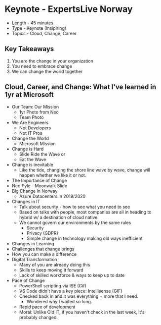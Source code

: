 # Keynote - ExpertsLive Norway

* Length - 45 minutes
* Type - Keynote (Insipiring)
* Topics - Cloud, Change, Career

## Key Takeaways

1. You are the change in your organization
2. You need to embrace change
3. We can change the world together

## Cloud, Career, and Change: What I've learned in 1yr at Microsoft

* Our Team: Our Mission
  * 1yr Photo from Neo
  * Team Photo
* We Are Engineers
  * Not Developers
  * Not IT Pros
* Change the World
  * Microsoft Mission
* Change is Hard
  * Slide Ride the Wave or
  * Eat the Wave
* Change is inevitable
  * Like the tide, changing the shore line wave by wave, change will happen whether we like it or not.
* The Importance of Change
* Ned Pyle - Moonwalk Slide
* Big Change in Norway
  * Azure Datacenters in 2019/2020
* Changes in IT
  * Talk about security - how to see what you need to see
  * Based on talks with people, most companies are all in heading to hybrid w/ a destination of cloud native
  * We cannot govern our environments by the same rules
    * Security
    * Privacy (GDPR)
    * Simple change in technology making old ways inefficient
* Changes in Learning
* Challenges that change brings
* How you can make a difference
* Digital Transformation
  * Many of you are already doing this
  * Skills to keep moving it forward
  * Lack of skilled workforce & ways to keep up to date
* Pace of Change
  * PowerShell scripting via ISE (Gif)
  * VS Code didn't have a key piece: Intellisense (GIF)
  * Checked back in and it was everything + more that I need.
    * Wondered why I waited so long.
  * Rapid pace of development
  * Moral: Unlike Old IT, if you haven't check in the last week, it's probably changed.
